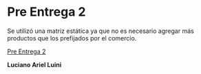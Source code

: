 # Pre Entrega 2
Se utilizó una matriz estática ya que no es necesario agregar más productos que los prefijados por el comercio.

[Pre Entrega 2](https://lucianoluini.github.io/JS2/)

**Luciano Ariel Luini**

